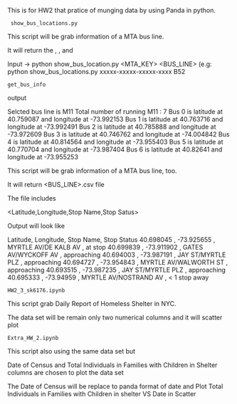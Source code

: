 
This is for HW2 that pratice of munging data by using Panda in python.

	 show_bus_locations.py

This script will be grab information of a MTA bus line.

It will return the <bus name>, <the number of vehicles on operation>, and <their current positon>

Input -> python show_bus_location.py <MTA_KEY> <BUS_LINE> (e.g: python show_bus_locations.py xxxxx-xxxxx-xxxxx-xxxx B52

	get_bus_info

output

Selcted bus line is  M11
Total number of running M11 :  7
Bus 0 is latitude at 40.759087 and longitude at -73.992153
Bus 1 is latitude at 40.763716 and longitude at -73.992491
Bus 2 is latitude at 40.785888 and longitude at -73.972609
Bus 3 is latitude at 40.746762 and longitude at -74.004842
Bus 4 is latitude at 40.814564 and longitude at -73.955403
Bus 5 is latitude at 40.770704 and longitude at -73.987404
Bus 6 is latitude at 40.82641 and longitude at -73.955253


This script will be grab information of a MTA bus line, too.

It will return <BUS_LINE>.csv file

The file includes 

 <Latitude,Longitude,Stop Name,Stop Satus>

Output will look like

Latitude, Longitude, Stop Name, Stop Status
40.698045 , -73.925655 , MYRTLE AV/DE KALB AV , at stop
40.699839 , -73.911902 , GATES AV/WYCKOFF AV , approaching
40.694003 , -73.987191 , JAY ST/MYRTLE PLZ , approaching
40.694727 , -73.954843 , MYRTLE AV/WALWORTH ST , approaching
40.693515 , -73.987235 , JAY ST/MYRTLE PLZ , approaching
40.695333 , -73.94959 , MYRTLE AV/NOSTRAND AV , < 1 stop away

	HW2_3_sk6176.ipynb

This script grab Daily Report of Homeless Shelter in NYC.

The data set will be remain only two numerical columns and it will scatter plot


	Extra_HW_2.ipynb

This script also using the same data set but

Date of Census and Total Individuals in Families with Children in Shelter columns are chosen to plot the data set

The Date of Census will be replace to panda format of date and 
Plot Total Individuals in Families with Children in shelter VS Date in Scatter
